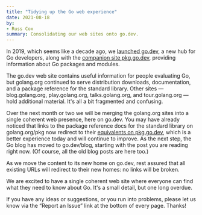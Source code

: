 ```yaml
---
title: "Tidying up the Go web experience"
date: 2021-08-18
by:
- Russ Cox
summary: Consolidating our web sites onto go.dev.
---
```


In 2019, which seems like a decade ago, we [launched go.dev](/go.dev),
a new hub for Go developers, along with the [companion site pkg.go.dev](https://pkg.go.dev/),
providing information about Go packages and modules.

The go.dev web site contains useful information for people evaluating Go,
but golang.org continued to serve distribution downloads, documentation,
and a package reference for the standard library.
Other sites — blog.golang.org, play.golang.org, talks.golang.org,
and tour.golang.org — hold additional material.
It's all a bit fragmented and confusing.

Over the next month or two we will be merging
the golang.org sites into
a single coherent web presence, here on go.dev.
You may have already noticed that links to the package reference docs
for the standard library on golang.org/pkg now redirect to
their [equivalents on pkg.go.dev](https://pkg.go.dev/std),
which is a better experience today and will continue to improve.
As the next step, the Go blog has moved to go.dev/blog,
starting with the post you are reading right now.
(Of course, all the old blog posts are here too.)

As we move the content to its new home on go.dev,
rest assured that all existing URLs will redirect to their new homes:
no links will be broken.

We are excited to have a single coherent web site
where everyone can find what they need to know about Go.
It's a small detail, but one long overdue.

If you have any ideas or suggestions, or you run into problems,
please let us know via the “Report an Issue” link at the bottom of every page.
Thanks!
